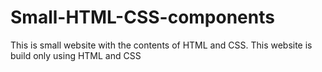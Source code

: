 # Small-HTML-CSS-components
This is small website with the contents of HTML and CSS. This website is build only using HTML and CSS
